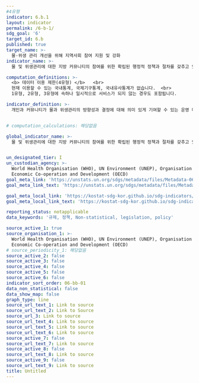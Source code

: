 ```yaml
---
#4유형
indicator: 6.b.1
layout: indicator
permalink: /6-b-1/
sdg_goal: '6'
target_id: 6.b
published: true
target_name: >-
  물·위생 관리 개선을 위해 지역사회 참여 지원 및 강화
indicator_name: >-
  물 및 위생관리에 대한 지방 커뮤니티의 참여를 위한 확립된 행정적 정책과 절차를 갖추고 있는 지방행정단위의 비율

computation_definitions: >-
  <b> 데이터 이용 제한(4유형) </b>   <br>
  현재 이용할 수 있는 국내통계, 국제기구통계, 국내유사통계가 없습니다.  <br> 
  1유형, 2유형, 3유형에 속하나 일시적으로 서비스가 되지 않는 경우도 포함됩니다.

indicator_definition: >-
  개인과 커뮤니티가 물과 위생관리의 방향성과 결정에 대해 의미 있게 기여할 수 있는 운영 메커니즘을 가진 지방행정단위의 비율을 측정함


# computation_calculations: 해당없음

global_indicator_name: >-
  물 및 위생관리에 대한 지방 커뮤니티의 참여를 위한 확립된 행정적 정책과 절차를 갖추고 있는 지방행정단위의 비율


un_designated_tier: I
un_custodian_agency: >-
  World Health Organisation (WHO), UN Environment (UNEP), Organisation for
  Economic Co-operation and Development (OECD)
goal_meta_link: 'https://unstats.un.org/sdgs/metadata/files/Metadata-06-0B-01.pdf'
goal_meta_link_text: 'https://unstats.un.org/sdgs/metadata/files/Metadata-06-0B-01.pdf'

goal_meta_local_link: 'https://kostat-sdg-kor.github.io/sdg-indicators/public/data/Metadata-06-0b-01_KOR.pdf'
goal_meta_local_link_text: 'https://kostat-sdg-kor.github.io/sdg-indicators/public/data/Metadata-06-0b-01_KOR.pdf'

reporting_status: notapplicable
data_keywords: '규제, 정책, Non-statistical, legislation, policy'

source_active_1: true
source_organisation_1: >-
  World Health Organisation (WHO), UN Environment (UNEP), Organisation for
  Economic Co-operation and Development (OECD)
# source_periodicity_1: 해당없음
source_active_2: false
source_active_3: false
source_active_4: false
source_active_5: false
source_active_6: false
indicator_sort_order: 06-bb-01
data_non_statistical: false
data_show_map: false
graph_type: line
source_url_text_1: Link to source
source_url_text_2: Link to Source
source_url_3: Link to source
source_url_text_4: Link to source
source_url_text_5: Link to source
source_url_text_6: Link to source
source_active_7: false
source_url_text_7: Link to source
source_active_8: false
source_url_text_8: Link to source
source_active_9: false
source_url_text_9: Link to source
title: Untitled
---
```


